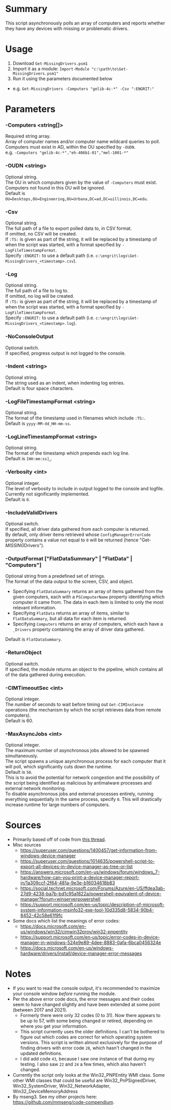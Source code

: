 # Summary

This script asynchronously polls an array of computers and reports whether they have any devices with missing or problematic drivers.  

# Usage

1. Download `Get-MissingDrivers.psm1`
2. Import it as a module: `Import-Module "c:\path\to\Get-MissingDrivers.psm1"`
3. Run it using the parameters documented below
  - e.g. `Get-MissingDrivers -Computers "gelib-4c-*" -Csv ":ENGRIT:"`

# Parameters

### -Computers \<string[]\>
Required string array.  
Array of computer names and/or computer name wildcard queries to poll.  
Computers must exist in AD, within the OU specified by `-OUDN`.  
e.g. `-Computers "gelib-4c-*","eh-406b1-01","mel-1001-*"`  

### -OUDN \<string\>
Optional string.  
The OU in which computers given by the value of `-Computers` must exist.  
Computers not found in this OU will be ignored.  
Default is `OU=Desktops,OU=Engineering,OU=Urbana,DC=ad,DC=uillinois,DC=edu`.  

### -Csv
Optional string.  
The full path of a file to export polled data to, in CSV format.  
If omitted, no CSV will be created.  
If `:TS:` is given as part of the string, it will be replaced by a timestamp of when the script was started, with a format specified by `-LogFileTimestampFormat`.  
Specify `:ENGRIT:` to use a default path (i.e. `c:\engrit\logs\Get-MissingDrivers_<timestamp>.csv`).  

### -Log
Optional string.  
The full path of a file to log to.  
If omitted, no log will be created.  
If `:TS:` is given as part of the string, it will be replaced by a timestamp of when the script was started, with a format specified by `-LogFileTimestampFormat`.  
Specify `:ENGRIT:` to use a default path (i.e. `c:\engrit\logs\Get-MissingDrivers_<timestamp>.log`).  

### -NoConsoleOutput
Optional switch.  
If specified, progress output is not logged to the console.  

### -Indent \<string\>
Optional string.  
The string used as an indent, when indenting log entries.  
Default is four space characters.  

### -LogFileTimestampFormat \<string\>
Optional string.  
The format of the timestamp used in filenames which include `:TS:`.  
Default is `yyyy-MM-dd_HH-mm-ss`.  

### -LogLineTimestampFormat \<string\>
Optional string.  
The format of the timestamp which prepends each log line.  
Default is `[HH:mm:ss]⎵`.  

### -Verbosity \<int\>
Optional integer.  
The level of verbosity to include in output logged to the console and logfile.  
Currently not significantly implemented.  
Default is `0`.  

### -IncludeValidDrivers
Optional switch.  
If specified, all driver data gathered from each computer is returned.  
By default, only driver items retrieved whose `ConfigManagerErrorCode` property contains a value not equal to `0` will be returned (hence "Get-*MISSING*Drivers").  

### -OutputFormat ["FlatDataSummary" | "FlatData" | "Computers"]
Optional string from a predefined set of strings.  
The format of the data output to the screen, CSV, and object.  
- Specifying `FlatDataSummary` returns an array of items gathered from the given computers, each with a `PSComputerName` property identifying which computer it came from. The data in each item is limited to only the most relevant information.
- Specifying `FlatData` returns an array of items, similar to `FlatDataSummary`, but all data for each item is returned.
- Specifying `Computers` returns an array of computers, which each have a `_Drivers` property containing the array of driver data gathered.

Default is `FlatDataSummary`.  

### -ReturnObject
Optional switch.  
If specified, the module returns an object to the pipeline, which contains all of the data gathered during execution.  

### -CIMTimeoutSec \<int\>
Optional integer.  
The number of seconds to wait before timing out `Get-CIMInstance` operations (the mechanism by which the script retrieves data from remote computers).  
Default is 60.  

### -MaxAsyncJobs \<int\>
Optional integer.  
The maximum number of asynchronous jobs allowed to be spawned simultaneously.  
The script spawns a unique asynchronous process for each computer that it will poll, which significantly cuts down the runtime.  
Default is `50`.  
This is to avoid the potential for network congestion and the possibility of the script being identified as malicious by antimalware processes and external network monitoring.  
To disable asynchronous jobs and external processes entirely, running everything sequentially in the same process, specify `0`. This will drastically increase runtime for large numbers of computers.  

# Sources
- Primarily based off of code from [this thread](https://social.technet.microsoft.com/Forums/en-US/54c4c520-2831-4f7f-9fab-a32653a61cac/find-unknown-devices-with-powershell?forum=winserverpowershell).
- Misc sources
  - https://superuser.com/questions/1400457/get-information-from-windows-device-manager
  - https://superuser.com/questions/1014635/powershell-script-to-export-all-devices-in-device-manager-as-tree-or-list
  - https://answers.microsoft.com/en-us/windows/forum/windows_7-hardware/how-can-you-print-a-device-manager-report-in/1a309ccf-2f64-481a-9e3e-b16034618b83
  - https://social.technet.microsoft.com/Forums/Azure/en-US/ffdea3ab-27d9-4238-ba7b-bd1c95a1822a/powershell-equivalent-of-device-manager?forum=winserverpowershell
  - https://support.microsoft.com/en-us/topic/description-of-microsoft-system-information-msinfo32-exe-tool-10d335d8-5834-90b4-8452-42c58e61f9fc
- Some docs which list the meanings of error codes:
  - https://docs.microsoft.com/en-us/windows/win32/cimwin32prov/win32-pnpentity
  - https://support.microsoft.com/en-us/topic/error-codes-in-device-manager-in-windows-524e9e89-4dee-8883-0afa-6bca0456324e
  - https://docs.microsoft.com/en-us/windows-hardware/drivers/install/device-manager-error-messages

# Notes
- If you want to read the console output, it's recommended to maximize your console window _before_ running the module.
- Per the above error code docs, the error messages and their codes seem to have changed slightly and have been extended at some point (between 2017 and 2021).
  - Formerly there were only 32 codes (0 to 31). Now there appears to be up to 57, with some being changed or retired, depending on where you get your information.
  - This script currently uses the older definitions. I can't be bothered to figure out which codes are correct for which operating system versions. This script is written almost exclusively for the purpose of finding drivers with error code `28`, which hasn't changed in the updated definitions.
  - I did add code `43`, because I saw one instance of that during my testing. I also saw `22` and `24` a few times, which also haven't changed.
- Currently the script only looks at the Win32_PNPEntity WMI class. Some other WMI classes that could be useful are Win32_PnPSignedDriver, Win32_SystemDriver, Win32_NetworkAdapter, Win32_DeviceMemoryAddress
- By mseng3. See my other projects here: https://github.com/mmseng/code-compendium.
